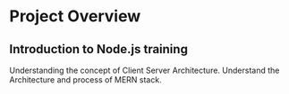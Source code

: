 # Project Overview

## Introduction to Node.js training 

Understanding the concept of Client Server Architecture.
Understand the Architecture and process of MERN stack.